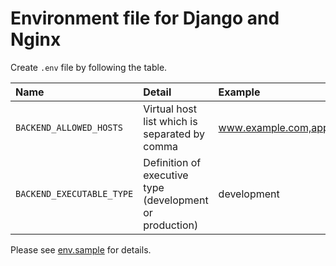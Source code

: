 # Environment file for Django and Nginx
Create `.env` file by following the table.

| Name | Detail | Example |
| :---- |  :---- |  :---- |
| `BACKEND_ALLOWED_HOSTS` | Virtual host list which is separated by comma | www.example.com,app1.example.com |
| `BACKEND_EXECUTABLE_TYPE` | Definition of executive type (development or production) | development |

Please see [env.sample](./env.sample) for details.